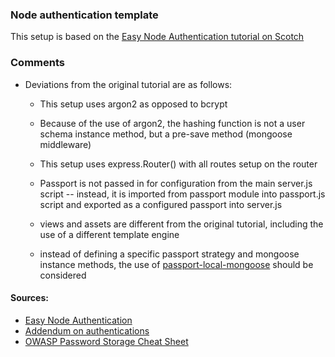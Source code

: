 ### Node authentication template
This setup is based on the [Easy Node Authentication tutorial on Scotch](https://github.com/scotch-io/easy-node-authentication/tree/local)

### Comments
* Deviations from the original tutorial are as follows:
  * This setup uses argon2 as opposed to bcrypt
  * Because of the use of argon2, the hashing function is not a user schema instance method, but a pre-save method (mongoose middleware)
  * This setup uses express.Router() with all routes setup on the router
  * Passport is not passed in for configuration from the main server.js script -- instead, it is imported from passport module into passport.js script and exported as a configured passport into server.js
  * views and assets are different from the original tutorial, including the use of a different template engine

  * instead of defining a specific passport strategy and mongoose instance methods, the use of [passport-local-mongoose](https://github.com/saintedlama/passport-local-mongoose) should be considered

#### Sources:
* [Easy Node Authentication](https://github.com/scotch-io/easy-node-authentication/tree/local)
* [Addendum on authentications](https://hackernoon.com/your-node-js-authentication-tutorial-is-wrong-f1a3bf831a46)
* [OWASP Password Storage Cheat Sheet](https://www.owasp.org/index.php/Password_Storage_Cheat_Sheet)
